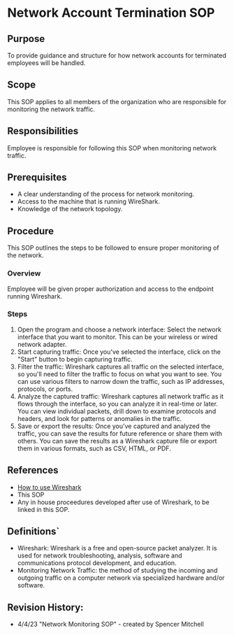 # Network Account Termination SOP

## Purpose
To provide guidance and structure for how network accounts for terminated employees will be handled.

## Scope
This SOP applies to all members of the organization who are responsible for monitoring the network traffic. 

## Responsibilities
Employee is responsible for following this SOP when monitoring network traffic. 

## Prerequisites
- A clear understanding of the process for network monitoring.
- Access to the machine that is running WireShark.
- Knowledge of the network topology.

## Procedure
This SOP outlines the steps to be followed to ensure proper monitoring of the network.

### Overview
Employee will be given proper authorization and access to the endpoint running Wireshark.

### Steps
1. Open the program and choose a network interface: Select the network interface that you want to monitor. This can be your wireless or wired network adapter.
2. Start capturing traffic: Once you've selected the interface, click on the "Start" button to begin capturing traffic.
3. Filter the traffic: Wireshark captures all traffic on the selected interface, so you'll need to filter the traffic to focus on what you want to see. You can use various filters to narrow down the traffic, such as IP addresses, protocols, or ports.
4. Analyze the captured traffic: Wireshark captures all network traffic as it flows through the interface, so you can analyze it in real-time or later. You can view individual packets, drill down to examine protocols and headers, and look for patterns or anomalies in the traffic.
5. Save or export the results: Once you've captured and analyzed the traffic, you can save the results for future reference or share them with others. You can save the results as a Wireshark capture file or export them in various formats, such as CSV, HTML, or PDF.

## References
- [How to use Wireshark](https://www.varonis.com/blog/how-to-use-wireshark)
- This SOP
- Any in house proceedures developed after use of Wireshark, to be linked in this SOP. 

## Definitions`
- Wireshark: Wireshark is a free and open-source packet analyzer. It is used for network troubleshooting, analysis, software and communications protocol development, and education.
- Monitoring Network Traffic: the method of studying the incoming and outgoing traffic on a computer network via specialized hardware and/or software.

## Revision History:
- 4/4/23 "Network Monitoring SOP" - created by Spencer Mitchell
